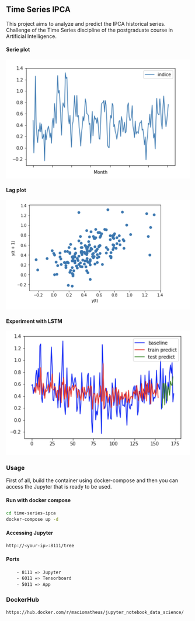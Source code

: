 ## Time Series IPCA

This project aims to analyze and predict the IPCA historical series. Challenge of the Time Series discipline of the postgraduate course in Artificial Intelligence.

#### Serie plot

![serie](https://raw.githubusercontent.com/macio-matheus/time-series-ipca/master/docs/serie_plot.png)

#### Lag plot

![lag plot](https://raw.githubusercontent.com/macio-matheus/time-series-ipca/master/docs/lag_plot.png)

#### Experiment with LSTM

![lstm experiment plot](https://raw.githubusercontent.com/macio-matheus/time-series-ipca/master/docs/experiment_lstm.png)

### Usage
First of all, build the container using docker-compose and then you can 
access the Jupyter that is ready to be used.

#### Run with docker compose
```sh
cd time-series-ipca
docker-compose up -d
```

#### Accessing Jupyter
```sh
http://<your-ip>:8111/tree
```

#### Ports
```sh
    - 8111 => Jupyter
    - 6011 => Tensorboard
    - 5011 => App
```

### DockerHub
```sh
https://hub.docker.com/r/maciomatheus/jupyter_notebook_data_science/
```